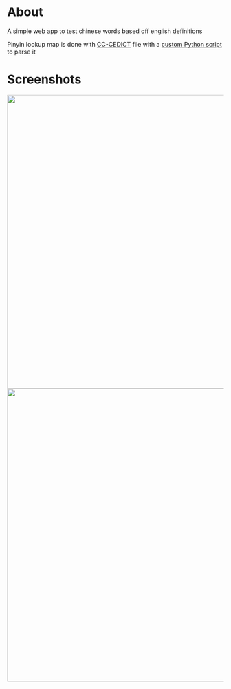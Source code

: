 # About

A simple web app to test chinese words based off english definitions<br>

Pinyin lookup map is done with [CC-CEDICT](https://www.mdbg.net/chinese/dictionary?page=cc-cedict) file with a [custom Python script](https://gist.github.com/ballgoesvroomvroom/5c67d0e4a2fcaf8ee3201fbd4ba9f9c1) to parse it
# Screenshots
<img src="https://user-images.githubusercontent.com/54146032/169836073-0f79c9da-b7b4-4951-bca1-800e332661f5.png" data-conical-src="https://user-images.githubusercontent.com/54146032/169836073-0f79c9da-b7b4-4951-bca1-800e332661f5.png" width=682>
<img src="https://user-images.githubusercontent.com/54146032/169836254-9744f9ba-f806-462a-98fb-a4dccf72585c.png" data-conical-src="https://user-images.githubusercontent.com/54146032/169836254-9744f9ba-f806-462a-98fb-a4dccf72585c.png" width=682>
